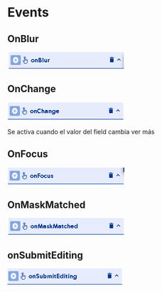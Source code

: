 # Events

## OnBlur

![](../../../.gitbook/assets/image%20%28183%29.png)

## OnChange

![](../../../.gitbook/assets/image%20%28181%29.png)

Se activa cuando el valor del field cambia ver más

## OnFocus

![](../../../.gitbook/assets/image%20%28182%29.png)

## OnMaskMatched

![](../../../.gitbook/assets/image%20%28186%29.png)

## onSubmitEditing

![](../../../.gitbook/assets/image%20%28177%29.png)

